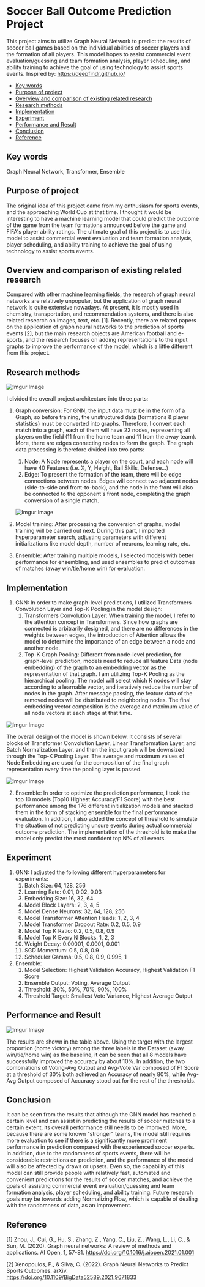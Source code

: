 # Soccer Ball Outcome Prediction Project
This project aims to utilize Graph Neural Network to predict the results of soccer ball games based on the individual abilities of soccer players and the formation of all players. This model hopes to assist commercial event evaluation/guessing and team formation analysis, player scheduling, and ability training to achieve the goal of using technology to assist sports events.
Inspired by: https://deepfindr.github.io/

- [Key words](#key-words)
- [Purpose of project](#purpose-of-project)
- [Overview and comparison of existing related research](#overview-and-comparison-of-existing-related-research)
- [Research methods](#research-methods)
- [Implementation](#implementation)
- [Experiment](#experiment)
- [Performance and Result](#performance-and-result)
- [Conclusion](#conclusion)
- [Reference](#reference)
 
## Key words
Graph Neural Network, Transformer, Ensemble

## Purpose of project
The original idea of this project came from my enthusiasm for sports events, and the approaching World Cup at that time. I thought it would be interesting to have a machine learning model that could predict the outcome of the game from the team formations announced before the game and FIFA's player ability ratings. The ultimate goal of this project is to use this model to assist commercial event evaluation and team formation analysis, player scheduling, and ability training to achieve the goal of using technology to assist sports events.

## Overview and comparison of existing related research
Compared with other machine learning fields, the research of graph neural networks are relatively unpopular, but the application of graph neural network is quite extensive nowadays. At present, it is mostly used in chemistry, transportation, and recommendation systems, and there is also related research on images, text, etc. [1]. Recently, there are related papers on the application of graph neural networks to the prediction of sports events [2], but the main research objects are American football and e-sports, and the research focuses on adding representations to the input graphs to improve the performance of the model, which is a little different from this project.

## Research methods
![Imgur Image](https://i.imgur.com/9CUIwzE.png) 

I divided the overall project architecture into three parts:
1. Graph conversion: For GNN, the input data must be in the form of a Graph, so before training, the unstructured data  (formations & player statistics) must be converted into graphs. Therefore, I convert each match into a graph, each of them will have 22 nodes, representing all players on the field (11 from the home team and 11 from the away team). More, there are edges connecting nodes to form the graph. The graph data processing is therefore divided into two parts:
    1. Node: A Node represents a player on the court, and each node will have 40 Features (i.e. X, Y, Height, Ball Skills, Defense…)
    2. Edge: To present the formation of the team, there will be edge connections between nodes. Edges will connect two adjacent nodes (side-to-side and front-to-back), and the node in the front will also be connected to the opponent's front node, completing the graph conversion of a single match.

    ![Imgur Image](https://i.imgur.com/u2ksw7k.png)

2. Model training: After processing the conversion of graphs, model training will be carried out next. During this part, I imported hyperparameter search, adjusting parameters with different initializations like model depth, number of neurons, learning rate, etc.
3. Ensemble: After training multiple models, I selected models with better performance for ensembling, and used ensembles to predict outcomes of matches (away win/tie/home win) for evaluation.

## Implementation 
1. GNN: In order to make graph-level predictions, I utilized Transformers Convolution Layer and Top-K Pooling in the model design:
    1. Transformers Convolution Layer: When training the model, I refer to the attention concept in Transformers. Since how graphs are connected is arbitrarily designed, and there are no differences in the weights between edges, the introduction of Attention allows the model to determine the importance of an edge between a node and another node.
    2. Top-K Graph Pooling: Different from node-level prediction, for graph-level prediction, models need to reduce all feature Data (node embedding) of the graph to an embedding vector as the representation of that graph. I am utilizing Top-K Pooling as the hierarchical pooling. The model will select which K nodes will stay according to a learnable vector, and iteratively reduce the number of nodes in the graph. After message passing, the feature data of the removed nodes will be distributed to neighboring nodes. The final embedding vector composition is the average and maximum value of all node vectors at each stage at that time.

![Imgur Image](https://i.imgur.com/AgzcWhg.png)

The overall design of the model is shown below. It consists of several blocks of Transformer Convolution Layer, Linear Transformation Layer, and Batch Normalization Layer, and then the input graph will be downsized through the Top-K Pooling Layer. The average and maximum values of Node Embedding are used for the composition of the final graph representation every time the pooling layer is passed.

![Imgur Image](https://i.imgur.com/IhPcMHR.png)

2. Ensemble: In order to optimize the prediction performance, I took the top 10 models (Top10 Highest Accuracy/F1 Score) with the best performance among the 176 different initialization models and stacked them in the form of stacking ensemble for the final performance evaluation. In addition, I also added the concept of threshold to simulate the situation of not predicting unsure events during actual commercial outcome prediction. The implementation of the threshold is to make the model only predict the most confident top N% of all events.

## Experiment
1. GNN: I adjusted the following different hyperparameters for experiments:
    1. Batch Size: 64, 128, 256
    2. Learning Rate: 0.01, 0.02, 0.03
    3. Embedding Size: 16, 32, 64
    4. Model Block Layers: 2, 3, 4, 5
    5. Model Dense Neurons: 32, 64, 128, 256
    6. Model Transformer Attention Heads: 1, 2, 3, 4
    7. Model Transformer Dropout Rate: 0.2, 0.5, 0.9
    8. Model Top K Ratio: 0.2, 0.5, 0.8, 0.9
    9. Model Top K Every N Blocks: 1, 2, 3
    10. Weight Decay: 0.00001, 0.0001, 0.001
    11. SGD Momentum: 0.5, 0.8, 0.9
    12. Scheduler Gamma: 0.5, 0.8, 0.9, 0.995, 1
2. Ensemble: 
    1. Model Selection: Highest Validation Accuracy, Highest Validation F1 Score
    2. Ensemble Output: Voting, Average Output
    3. Threshold: 30%, 50%, 70%, 90%, 100%
    4. Threshold Target: Smallest Vote Variance, Highest Average Output

## Performance and Result
![Imgur Image](https://i.imgur.com/r9Jop3t.png)

The results are shown in the table above. Using the target with the largest proportion (home victory) among the three labels in the Dataset (away win/tie/home win) as the baseline, it can be seen that all 8 models have successfully improved the accuracy by about 10%. In addition, the two combinations of Voting-Avg Output and Avg-Vote Var composed of F1 Score at a threshold of 30% both achieved an Accuracy of nearly 80%, while Avg-Avg Output composed of Accuracy stood out for the rest of the thresholds.

## Conclusion
It can be seen from the results that although the GNN model has reached a certain level and can assist in predicting the results of soccer matches to a certain extent, its overall performance still needs to be improved. More, because there are some known "stronger" teams, the model still requires more evaluation to see if there is a significantly more prominent performance in prediction compared with the experienced soccer experts. In addition, due to the randomness of sports events, there will be considerable restrictions on prediction, and the performance of the model will also be affected by draws or upsets. Even so, the capability of this model can still provide people with relatively fast, automated and convenient predictions for the results of soccer matches, and achieve the goals of assisting commercial event evaluation/guessing and team formation analysis, player scheduling, and ability training.
Future research goals may be towards adding Normalizing Flow, which is capable of dealing with the randomness of data, as an improvement.

## Reference
[1] Zhou, J., Cui, G., Hu, S., Zhang, Z., Yang, C., Liu, Z., Wang, L., Li, C., & Sun, M. (2020). Graph neural networks: A review of methods and applications. AI Open, 1, 57-81. https://doi.org/10.1016/j.aiopen.2021.01.001

[2] Xenopoulos, P., & Silva, C. (2022). Graph Neural Networks to Predict Sports Outcomes. arXiv. https://doi.org/10.1109/BigData52589.2021.9671833
